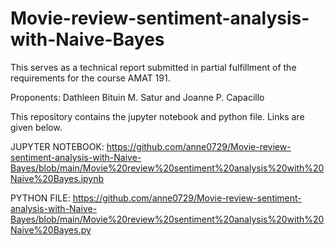 # Movie-review-sentiment-analysis-with-Naive-Bayes
This serves as a technical report submitted  in partial fulfillment of the requirements  for the course AMAT 191.

Proponents: Dathleen Bituin M. Satur and Joanne P. Capacillo

This repository contains the jupyter notebook and python file. Links are given below.

JUPYTER NOTEBOOK: https://github.com/anne0729/Movie-review-sentiment-analysis-with-Naive-Bayes/blob/main/Movie%20review%20sentiment%20analysis%20with%20Naive%20Bayes.ipynb

PYTHON FILE: https://github.com/anne0729/Movie-review-sentiment-analysis-with-Naive-Bayes/blob/main/Movie%20review%20sentiment%20analysis%20with%20Naive%20Bayes.py

